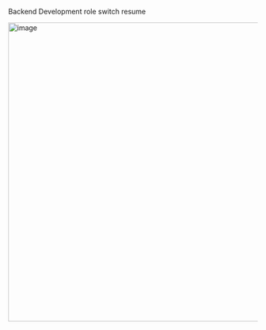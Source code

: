 Backend Development role switch resume

<img width="603" alt="image" src="https://github.com/AhamedAfq/Resumae/assets/57934160/b3217ff8-98ed-4973-9034-dc6ae374ac20">


